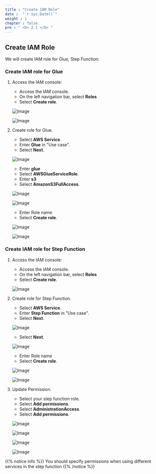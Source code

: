 ```yaml
---
title : "Create IAM Role"
date :  "`r Sys.Date()`" 
weight : 1
chapter : false
pre : " <b> 2.1 </b> "
---
```


## Create IAM Role

We will create IAM role for Glue, Step Function:

### Create IAM role for Glue

1. Access the IAM console:
    - Access the IAM console.
    - On the left navigation bar, select **Roles**
    - Select **Create role**.

   ![Image](/repo_pmt_ws-001/images/2/001.png?featherlight=false&width=90pc)
   
   ![Image](/repo_pmt_ws-001/images/2/006.png?featherlight=false&width=90pc)

2. Create role for Glue.
   - Select **AWS Service**.
   - Enter **Glue** in "Use case".
   - Select **Next**.

   ![Image](/repo_pmt_ws-001/images/2/007.png?featherlight=false&width=90pc)

   - Enter **glue** 
   - Select **AWSGlueServiceRole**.
   - Enter **s3**
   - Select **AmazonS3FullAccess**.

   ![Image](/repo_pmt_ws-001/images/2/008.png?featherlight=false&width=90pc)

   ![Image](/repo_pmt_ws-001/images/2/061.png?featherlight=false&width=90pc)
   - Enter Role name
   - Select **Create role**.

   ![Image](/repo_pmt_ws-001/images/2/009.png?featherlight=false&width=90pc)

   ![Image](/repo_pmt_ws-001/images/2/062.png?featherlight=false&width=90pc)

### Create IAM role for Step Function
1. Access the IAM console:
   - Access the IAM console.
   - On the left navigation bar, select **Roles**
   - Select **Create role**.

   ![Image](/repo_pmt_ws-001/images/2/011.png?featherlight=false&width=90pc)

2. Create role for Step Function.
   - Select **AWS Service**.
   - Enter **Step Function** in "Use case".
   - Select **Next**.

   ![Image](/repo_pmt_ws-001/images/2/012.png?featherlight=false&width=90pc)

   - Select **Next**.

   ![Image](/repo_pmt_ws-001/images/2/013.png?featherlight=false&width=90pc)
   - Enter Role name
   - Select **Create role**.

   ![Image](/repo_pmt_ws-001/images/2/014.png?featherlight=false&width=90pc)

   ![Image](/repo_pmt_ws-001/images/2/015.png?featherlight=false&width=90pc)

3. Update Permission.
   - Select your step function role.
   - Select **Add permissions**.
   - Select **AdministrationAccess**.
   - Select **Add permissions**.

   ![Image](/repo_pmt_ws-001/images/2/016.png?featherlight=false&width=90pc)

   ![Image](/repo_pmt_ws-001/images/2/017.png?featherlight=false&width=90pc)

   ![Image](/repo_pmt_ws-001/images/2/018.png?featherlight=false&width=90pc)

   ![Image](/repo_pmt_ws-001/images/2/019.png?featherlight=false&width=90pc)

{{% notice info %}}
You should specify permissions when using different services in the step function
{{% /notice %}}